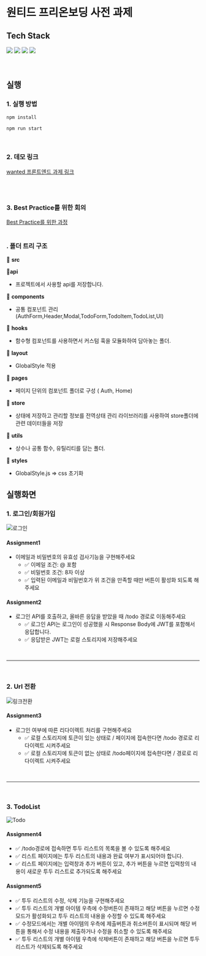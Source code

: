 # 원티드 프리온보딩 사전 과제

## Tech Stack

<div>
    <img src="https://img.shields.io/badge/React-61DAFB?style=for-the-badge&logo=react&logoColor=white">
    <img src="https://img.shields.io/badge/javascript-F7DF1E?style=for-the-badge&logo=javascript&logoColor=black">
    <img src="https://img.shields.io/badge/styled components-DB7093?style=for-the-badge&logo=styled-components&logoColor=white">
    <img src="https://img.shields.io/badge/MUI-007FFF?style=for-the-badge&logo=mui&logoColor=white">
</div>

<br/>
<br/>
 
## 실행
### 1. 실행 방법

```sh
npm install

npm run start

```

<br/>

### 2. 데모 링크

[wanted 프론트엔드 과제 링크](https://ch4md0m.github.io/wanted-pre-onboarding-fe/)

<br/>
<br/>

### 3. Best Practice를 위한 회의
[ Best Practice를 위한 과정](https://sandy-thread-f9f.notion.site/Best-practice-3f1247c287554faabd3e648297f3765a)
<br/>
<br/>
### . 폴더 트리 구조
📁 **src**

  📁**api**

  - 프로젝트에서 사용할 api를 저장합니다.

  📁 **components**

  - 공통 컴포넌트 관리 (AuthForm,Header,Modal,TodoForm,TodoItem,TodoList,UI)

  📁 **hooks**

  - 함수형 컴포넌트를 사용하면서 커스텀 훅을 모듈화하여 담아놓는 폴더.

  📁 **layout**

  - GlobalStyle 적용

  📁 **pages**

  - 페이지 단위의 컴포넌트 폴더로 구성 ( Auth, Home)

  📁 **store**

  - 상태에 저장하고 관리할 정보를 전역상태 관리 라이브러리를 사용하여 store폴더에 관련 데이터들을 저장

  📁 **utils**

  - 상수나 공통 함수, 유틸리티를 담는 폴더.

  📁 **styles**

  - GlobalStyle.js => css 초기화
## 실행화면

### 1. 로그인/회원가입

![로그인](https://user-images.githubusercontent.com/54847910/185144685-68618c18-8133-44cd-b1c6-a95165c92e25.gif)

#### Assignment1

- 이메일과 비밀번호의 유효성 검사기능을 구현해주세요
  - :white_check_mark: 이메일 조건: @ 포함
  - :white_check_mark: 비밀번호 조건: 8자 이상
  - :white_check_mark: 입력된 이메일과 비밀번호가 위 조건을 만족할 때만 버튼이 활성화 되도록 해주세요

#### Assignment2

- 로그인 API를 호출하고, 올바른 응답을 받았을 때 /todo 경로로 이동해주세요
  - :white_check_mark: 로그인 API는 로그인이 성공했을 시 Response Body에 JWT를 포함해서 응답합니다.
  - :white_check_mark: 응답받은 JWT는 로컬 스토리지에 저장해주세요

<br/>

---

<br/>

### 2. Url 전환

![링크전환](https://user-images.githubusercontent.com/54847910/185144728-918a00d5-973b-4e59-829c-114f68467d70.gif)

#### Assignment3

- 로그인 여부에 따른 리다이렉트 처리를 구현해주세요
  - :white_check_mark: 로컬 스토리지에 토큰이 있는 상태로 / 페이지에 접속한다면 /todo 경로로 리다이렉트 시켜주세요
  - :white_check_mark: 로컬 스토리지에 토큰이 없는 상태로 /todo페이지에 접속한다면 / 경로로 리다이렉트 시켜주세요

<br/>

---

<br/>

### 3. TodoList

![Todo](https://user-images.githubusercontent.com/54847910/185136325-75e8e378-2649-45ac-9373-34817c4abce4.gif)

#### Assignment4

- :white_check_mark: /todo경로에 접속하면 투두 리스트의 목록을 볼 수 있도록 해주세요
- :white_check_mark: 리스트 페이지에는 투두 리스트의 내용과 완료 여부가 표시되어야 합니다.
- :white_check_mark: 리스트 페이지에는 입력창과 추가 버튼이 있고, 추가 버튼을 누르면 입력창의 내용이 새로운 투두 리스트로 추가되도록 해주세요

#### Assignment5

- :white_check_mark: 투두 리스트의 수정, 삭제 기능을 구현해주세요
- :white_check_mark: 투두 리스트의 개별 아이템 우측에 수정버튼이 존재하고 해당 버튼을 누르면 수정모드가 활성화되고 투두 리스트의 내용을 수정할 수 있도록 해주세요
- :white_check_mark: 수정모드에서는 개별 아이템의 우측에 제출버튼과 취소버튼이 표시되며 해당 버튼을 통해서 수정 내용을 제출하거나 수정을 취소할 수 있도록 해주세요
- :white_check_mark: 투두 리스트의 개별 아이템 우측에 삭제버튼이 존재하고 해당 버튼을 누르면 투두 리스트가 삭제되도록 해주세요

```

```
